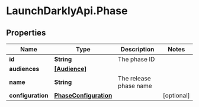 # LaunchDarklyApi.Phase

## Properties

Name | Type | Description | Notes
------------ | ------------- | ------------- | -------------
**id** | **String** | The phase ID | 
**audiences** | [**[Audience]**](Audience.md) |  | 
**name** | **String** | The release phase name | 
**configuration** | [**PhaseConfiguration**](PhaseConfiguration.md) |  | [optional] 


